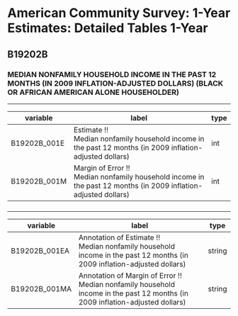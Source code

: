 # American Community Survey: 1-Year Estimates: Detailed Tables 1-Year

## B19202B

### MEDIAN NONFAMILY HOUSEHOLD INCOME IN THE PAST 12 MONTHS (IN 2009 INFLATION-ADJUSTED DOLLARS) (BLACK OR AFRICAN AMERICAN ALONE HOUSEHOLDER)

___

| variable | label | type |
| ----- | ----- | ----- |
| B19202B_001E | Estimate !!<br>Median nonfamily household income in the past 12 months (in 2009 inflation-adjusted dollars) | int |
| B19202B_001M | Margin of Error !!<br>Median nonfamily household income in the past 12 months (in 2009 inflation-adjusted dollars) | int |
### 

___

| variable | label | type |
| ----- | ----- | ----- |
| B19202B_001EA | Annotation of Estimate !!<br>Median nonfamily household income in the past 12 months (in 2009 inflation-adjusted dollars) | string |
| B19202B_001MA | Annotation of Margin of Error !!<br>Median nonfamily household income in the past 12 months (in 2009 inflation-adjusted dollars) | string |

